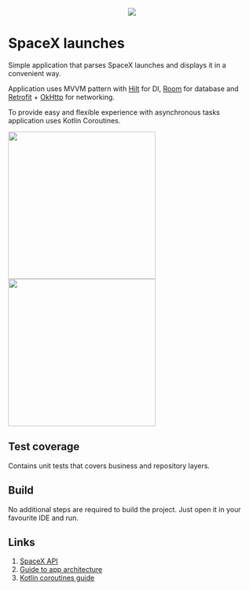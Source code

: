 <p align="center"><img src="https://live.staticflickr.com/65535/49185149122_37f5c52e43_k.jpg"></p>

# SpaceX launches

Simple application that parses SpaceX launches and displays it in a convenient way.

Application uses MVVM pattern with [Hilt](https://dagger.dev/hilt/) for DI, [Room](https://developer.android.com/jetpack/androidx/releases/room) for database and [Retrofit](https://square.github.io/retrofit/) + [OkHttp](https://square.github.io/okhttp/)  for networking.

To provide easy and flexible experience with asynchronous tasks application uses Kotlin Coroutines.

<p align="left">
  <img src="https://user-images.githubusercontent.com/3418906/120925620-101a4e00-c6e2-11eb-891d-a5b059f16107.png" width="300" />
  <img src="https://user-images.githubusercontent.com/3418906/120925625-16102f00-c6e2-11eb-8fa2-554df594c5c0.png" width="300" />
</p>

## Test coverage

Contains unit tests that covers business and repository layers.

## Build

No additional steps are required to build the project. Just open it in your favourite IDE and run.

## Links

1. [SpaceX API](https://github.com/r-spacex/SpaceX-API/blob/master/docs/README.md)
1. [Guide to app architecture](https://developer.android.com/jetpack/guide)
1. [Kotlin coroutines guide](https://kotlinlang.org/docs/coroutines-guide.html)
